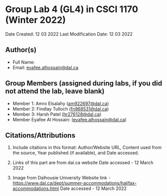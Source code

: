 <!--- The following README.md sample file was adapted from https://gist.github.com/PurpleBooth/109311bb0361f32d87a2#file-readme-template-md by Raghav Sampangi for academic use --->  

# Group Lab 4 (GL4) in CSCI 1170 (Winter 2022)

Date Created: 12 03 2022
Last Modification Date: 12 03 2022

## Author(s)

- Full Name: <Eyafee Al Hossain>
- Email: eyafee.alhossain@dal.ca

## Group Members (assigned during labs, if you did not attend the lab, leave blank)

- Member 1: Amro Elsalahy (am922697@dal.ca)
- Member 2: Findlay Tulloch (fn968531@dal.ca)
- Member 3: Harsh Patel (hr276128@dal.ca)
- Member Eyafee Al Hossain: (eyafee.alhossain@dal.ca)

## Citations/Attributions

1. Include citations in this format: Author/Website URL, Content used from the source, Year published (if available), and Date accessed.

1. Links of this part are from dal.ca website
 Date accessed -  12 March 2022 

1. Image from Dalhousie University Website
link - https://www.dal.ca/dept/summer-accommodations/halifax-accommodations.html
Date accessed -  12 March 2022 
